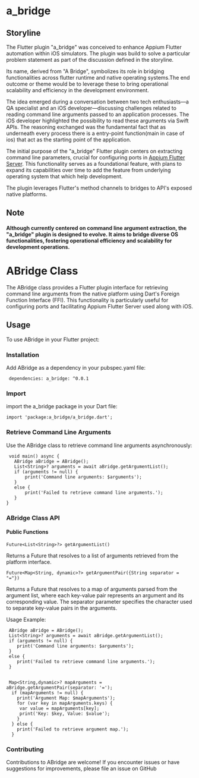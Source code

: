 
# a_bridge

## Storyline
The Flutter plugin "a_bridge" was conceived to enhance Appium Flutter automation within iOS simulators. The plugin was build to solve a particular problem statement as part of the discussion defined in the storyline.

Its name, derived from "A Bridge", symbolizes its role in bridging functionalities across flutter runtime and native operating systems.The end outcome or theme would be to leverage these to bring operational  
scalability and efficiency in the development environment.

The idea emerged during a conversation between two tech enthusiasts—a QA specialist and an iOS developer—discussing challenges related to reading command line arguments passed to an application processes. The iOS developer highlighted the possibility to read these arguments via Swift APIs. The reasoning exchanged was the fundamental fact that as underneath every process  there is a entry-point function(main in case of ios) that act as the starting point of the application.

The initial purpose of the "a_bridge" Flutter plugin centers on extracting command line parameters, crucial for configuring ports in [Appium Flutter Server](https://pub.dev/packages/appium_flutter_server). This functionality serves as a foundational feature, with plans to expand its capabilities over time to add the feature from underlying operating system that which help development.

The plugin leverages Flutter's method channels to bridges to API's exposed native platforms.

## Note
####  Although currently centered on command line argument extraction, the "a_bridge" plugin is designed to evolve. It aims to bridge diverse OS functionalities, fostering operational efficiency and scalability for development operations.


# ABridge Class
The ABridge class provides a Flutter plugin interface for retrieving command line arguments from the native platform using Dart's Foreign Function Interface (FFI). This functionality is particularly useful for configuring ports and facilitating Appium Flutter Server used along with iOS.

## Usage
To use ABridge in your Flutter project:

### Installation

Add ABridge as a dependency in your pubspec.yaml file:
```  
 dependencies: a_bridge: ^0.0.1  
```  

### Import
import the a_bridge package in your Dart file:

 ```  
 import 'package:a_bridge/a_bridge.dart';
 ```  

### Retrieve Command Line Arguments

Use the ABridge class to retrieve command line arguments asynchronously:

```  
 void main() async {
   ABridge aBridge = ABridge(); 
   List<String>? arguments = await aBridge.getArgumentList(); 
   if (arguments != null) { 
	   print('Command line arguments: $arguments'); 
   } 
   else {
	   print('Failed to retrieve command line arguments.'); 
   } 
}
 ```  

### ABridge Class API


#### Public Functions
```
Future<List<String>?> getArgumentList()
```
Returns a Future that resolves to a list of arguments retrieved from the platform interface.

```
Future<Map<String, dynamic>?> getArgumentPair({String separator = "="})
```
Returns a Future that resolves to a map of arguments parsed from the argument list, where each key-value pair represents an argument and its corresponding value. The separator parameter specifies the character used to separate key-value pairs in the arguments.



Usage Example:

```  
 ABridge aBridge = ABridge();
 List<String>? arguments = await aBridge.getArgumentList(); 
 if (arguments != null) { 
	print('Command line arguments: $arguments'); 
 }
 else { 
	print('Failed to retrieve command line arguments.'); 
 }


 Map<String,dynamic>? mapArguments = aBridge.getArgumentPair(separator: '=');
  if (mapArguments != null) {
    print('Argument Map: $mapArguments');
    for (var key in mapArguments.keys) {
	 var value = mapArguments[key];
   	 print('Key: $key, Value: $value');
    }
  } else {
    print('Failed to retrieve argument map.');
  }

 ```  

### Contributing
Contributions to ABridge are welcome! If you encounter issues or have suggestions for improvements, please file an issue on GitHub

